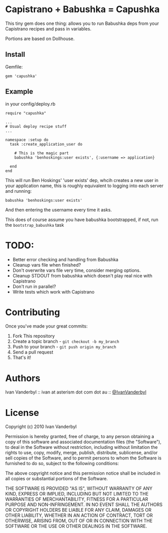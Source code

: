 Capistrano + Babushka = **Capushka**
====================================

This tiny gem does one thing: allows you to run Babushka deps from your Capistrano recipes and pass in variables.

Portions are based on Dollhouse.

Install
-------

Gemfile:

    gem 'capushka'

Example
-------

in your config/deploy.rb

    require "capushka"
    
    ...
    # Usual deploy recipe stuff
    ...
    
    namespace :setup do
      task :create_application_user do
        
        # This is the magic part
        babushka 'benhoskings:user exists', {:username => application}
        
      end
    end
    
This will run Ben Hoskings' 'user exists' dep, whcih creates a new user in your application name, this is roughly equivalent to logging into each server and running:
    
    babushka 'benhoskings:user exists'
    
And then entering the username every time it asks.

This does of course assume you have babushka bootstrapped, if not, run the `bootstrap_babushka` task

TODO:
====

- Better error checking and handling from Babushka
- Cleanup vars file when finished?
- Don't overwrite vars file very time, consider merging options.
- Cleanup STDOUT from babushka which doesn't play real nice with Capistrano
- Don't run in parallel?
- Write tests which work with Capistrano

Contributing
============

Once you've made your great commits:

1. Fork This repository
2. Create a topic branch - `git checkout -b my_branch`
3. Push to your branch - `git push origin my_branch`
4. Send a pull request
5. That's it!

Authors
=======

Ivan Vanderbyl :: ivan at asterism dot com dot au :: [@IvanVanderbyl](http://twitter.com/ivanvanderbyl)

License
=======

Copyright (c) 2010 Ivan Vanderbyl

Permission is hereby granted, free of charge, to any person obtaining a copy
of this software and associated documentation files (the "Software"), to deal
in the Software without restriction, including without limitation the rights
to use, copy, modify, merge, publish, distribute, sublicense, and/or sell
copies of the Software, and to permit persons to whom the Software is
furnished to do so, subject to the following conditions:

The above copyright notice and this permission notice shall be included in
all copies or substantial portions of the Software.

THE SOFTWARE IS PROVIDED "AS IS", WITHOUT WARRANTY OF ANY KIND, EXPRESS OR
IMPLIED, INCLUDING BUT NOT LIMITED TO THE WARRANTIES OF MERCHANTABILITY,
FITNESS FOR A PARTICULAR PURPOSE AND NON-INFRINGEMENT. IN NO EVENT SHALL THE
AUTHORS OR COPYRIGHT HOLDERS BE LIABLE FOR ANY CLAIM, DAMAGES OR OTHER
LIABILITY, WHETHER IN AN ACTION OF CONTRACT, TORT OR OTHERWISE, ARISING FROM,
OUT OF OR IN CONNECTION WITH THE SOFTWARE OR THE USE OR OTHER DEALINGS IN
THE SOFTWARE.